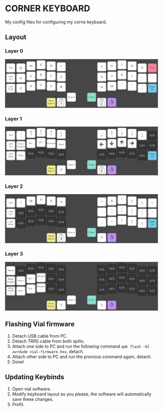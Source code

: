 # CORNER KEYBOARD

My config files for configuring my corne keyboard.

## Layout

### Layer 0

![layer 0](/images/layer0.png)

### Layer 1

![layer 1](/images/layer1.png)

### Layer 2

![layer 2](/images/layer2.png)

### Layer 3

![layer 3](/images/layer3.png)

## Flashing Vial firmware

1. Detach USB cable from PC.
2. Detach TRRS cable from both spilts.
3. Attach one side to PC and run the following command `qmk flash -bl avrdude vial-firmware.hex`, detach.
4. Attach other side to PC and run the previous command again, detach.
5. Done!

## Updating Keybinds

1. Open vial software.
2. Modify keyboard layout as you please, the software will automatically save these changes.
3. Profit.

